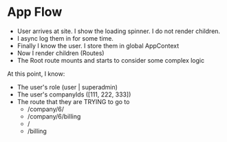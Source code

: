 # App Flow

- User arrives at site. I show the loading spinner. I do not render children.
- I async log them in for some time.
- Finally I know the user. I store them in global AppContext
- Now I render children (Routes)
- The Root route mounts and starts to consider some complex logic

At this point, I know:
- The user's role (user | superadmin)
- The user's companyIds ([111, 222, 333])
- The route that they are TRYING to go to
  - /company/6/
  - /company/6/billing
  - /
  - /billing